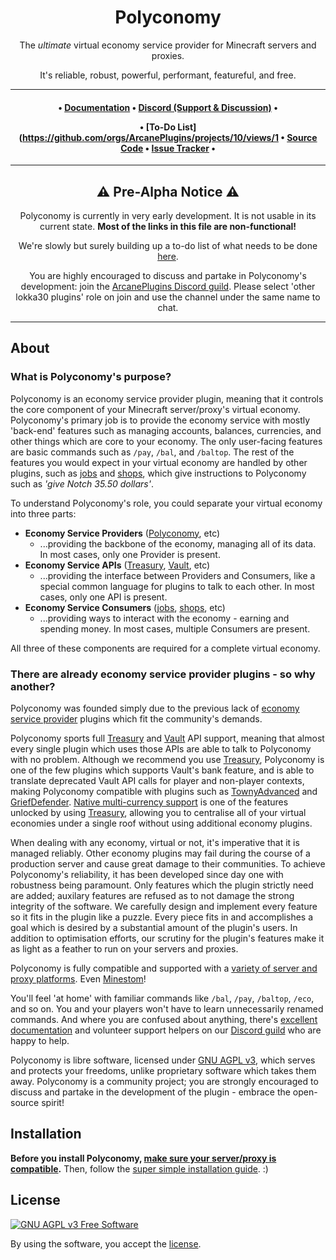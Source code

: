 <div align="center">

# Polyconomy

The *ultimate* virtual economy service provider for Minecraft servers and proxies.

It's reliable, robust, powerful, performant, featureful, and free.

***

<h4 id="quick-links">

• [Documentation](https://github.com/ArcanePlugins/Polyconomy/wiki)
• [Discord (Support & Discussion)](https://discord.gg/HqZwdcJ)
•

• [To-Do List](https://github.com/orgs/ArcanePlugins/projects/10/views/1
• [Source Code](https://github.com/ArcanePlugins/Polyconomy)
• [Issue Tracker](https://github.com/ArcanePlugins/Polyconomy/issues)
•

</h4>

***

## ⚠️ Pre-Alpha Notice ⚠️

Polyconomy is currently in very early development. It is not usable in its current state. **Most of the links in this file are non-functional!**

We're slowly but surely building up a to-do list of what needs to be done [here](https://github.com/orgs/ArcanePlugins/projects/10/views/1).

You are highly encouraged to discuss and partake in Polyconomy's development: join
the [ArcanePlugins Discord guild](https://discord.gg/HqZwdcJ). Please select 'other lokka30 plugins' role on join and use the channel under the same name to chat.

</div>

***

## About

### What is Polyconomy's purpose?

Polyconomy is an economy service provider plugin, meaning that it controls the core component of your Minecraft
server/proxy's virtual economy. Polyconomy's primary job is to provide the economy service with mostly 'back-end'
features such as managing accounts, balances, currencies, and other things which are core to your economy. The only
user-facing features are basic commands such as `/pay`, `/bal`, and `/baltop`. The rest of the features you would expect
in your virtual economy are handled by other plugins, such as [jobs]() and [shops](), which give instructions to
Polyconomy such as *'give Notch 35.50 dollars'*.

To understand Polyconomy's role, you could separate your virtual economy into three parts:

- **Economy Service Providers** ([Polyconomy](), etc)
    - ...providing the backbone of the economy, managing all of its data. In most cases, only one Provider is present.
- **Economy Service APIs** ([Treasury](), [Vault](), etc)
    - ...providing the interface between Providers and Consumers, like a special common language for plugins to talk to
      each other. In most cases, only one API is present.
- **Economy Service Consumers** ([jobs](), [shops](), etc)
    - ...providing ways to interact with the economy - earning and spending money. In most cases, multiple Consumers are
      present.

All three of these components are required for a complete virtual economy.

### There are already economy service provider plugins - so why another?

Polyconomy was founded simply due to the previous lack of [economy service provider]() plugins which fit the community's
demands.

Polyconomy sports full [Treasury]() and [Vault]() API support, meaning that almost every single plugin which uses those
APIs are able to talk to Polyconomy with no problem. Although we recommend you use [Treasury](), Polyconomy is one of
the few plugins which supports Vault's bank feature, and is able to translate deprecated Vault API calls for player and
non-player contexts, making Polyconomy compatible with plugins such as [TownyAdvanced]()
and [GriefDefender](). [Native multi-currency support]() is one of the features unlocked by using [Treasury](), allowing
you to centralise all of your virtual economies under a single roof without using additional economy plugins.

When dealing with any economy, virtual or not, it's imperative that it is managed reliably. Other economy plugins may
fail during the course of a production server and cause great damage to their communities. To achieve Polyconomy's
reliability, it has been developed since day one with robustness being paramount. Only features which the plugin
strictly need are added; auxilary features are refused as to not damage the strong integrity of the software. We
carefully design and implement every feature so it fits in the plugin like a puzzle. Every piece fits in and
accomplishes a goal which is desired by a substantial amount of the plugin's users. In addition to optimisation efforts,
our scrutiny for the plugin's features make it as light as a feather to run on your servers and proxies.

Polyconomy is fully compatible and supported with a [variety of server and proxy platforms](). Even [Minestom]()!

You'll feel 'at home' with familiar commands like `/bal`, `/pay`, `/baltop`, `/eco`, and so on. You and your players
won't have to learn unnecessarily renamed commands. And where you are confused about anything,
there's [excellent documentation]() and volunteer support helpers on our [Discord guild]() who are happy to help.

Polyconomy is libre software, licensed under [GNU AGPL v3](LICENSE.md), which serves and protects your freedoms, unlike
proprietary software which takes them away. Polyconomy is a community project; you are strongly encouraged to discuss
and partake in the development of the plugin - embrace the open-source spirit!

## Installation

**Before you install Polyconomy, [make sure your server/proxy is compatible]().**
Then, follow the [super simple installation guide](). :)

## License

[![GNU AGPL v3 Free Software](https://www.gnu.org/graphics/agplv3-88x31.png)](https://www.gnu.org/licenses/agpl-3.0.html)

By using the software, you accept the [license](LICENSE.md).
